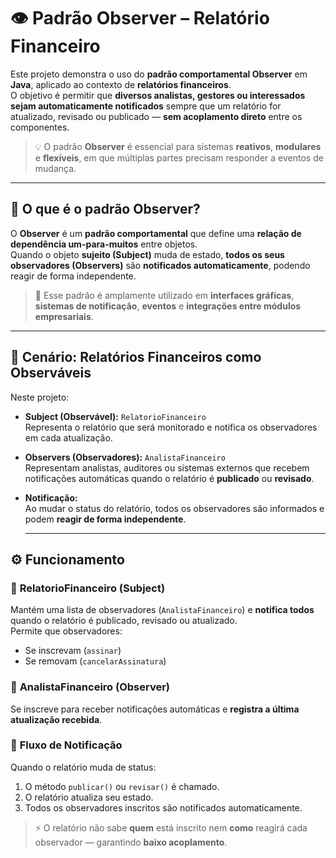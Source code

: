 # 👁️ Padrão Observer – Relatório Financeiro

Este projeto demonstra o uso do **padrão comportamental Observer** em **Java**, aplicado ao contexto de **relatórios financeiros**.  
O objetivo é permitir que **diversos analistas, gestores ou interessados sejam automaticamente notificados** sempre que um relatório for atualizado, revisado ou publicado — **sem acoplamento direto** entre os componentes.

> 💡 O padrão **Observer** é essencial para sistemas **reativos**, **modulares** e **flexíveis**, em que múltiplas partes precisam responder a eventos de mudança.
---

## 🧠 O que é o padrão Observer?

O **Observer** é um **padrão comportamental** que define uma **relação de dependência um-para-muitos** entre objetos.  
Quando o objeto **sujeito (Subject)** muda de estado, **todos os seus observadores (Observers)** são **notificados automaticamente**, podendo reagir de forma independente.

> 🔔 Esse padrão é amplamente utilizado em **interfaces gráficas**, **sistemas de notificação**, **eventos** e **integrações entre módulos empresariais**.
---

## 💼 Cenário: Relatórios Financeiros como Observáveis

Neste projeto:

- **Subject (Observável):** `RelatorioFinanceiro`  
  Representa o relatório que será monitorado e notifica os observadores em cada atualização.

- **Observers (Observadores):** `AnalistaFinanceiro`  
  Representam analistas, auditores ou sistemas externos que recebem notificações automáticas quando o relatório é **publicado** ou **revisado**.

- **Notificação:**  
  Ao mudar o status do relatório, todos os observadores são informados e podem **reagir de forma independente**.

  ---

## ⚙️ Funcionamento

### 🔹 **RelatorioFinanceiro (Subject)**
Mantém uma lista de observadores (`AnalistaFinanceiro`) e **notifica todos** quando o relatório é publicado, revisado ou atualizado.  
Permite que observadores:
- Se inscrevam (`assinar`)
- Se removam (`cancelarAssinatura`)

### 🔹 **AnalistaFinanceiro (Observer)**
Se inscreve para receber notificações automáticas e **registra a última atualização recebida**.

### 🔹 **Fluxo de Notificação**
Quando o relatório muda de status:
1. O método `publicar()` ou `revisar()` é chamado.  
2. O relatório atualiza seu estado.  
3. Todos os observadores inscritos são notificados automaticamente.  

> ⚡ O relatório não sabe **quem** está inscrito nem **como** reagirá cada observador — garantindo **baixo acoplamento**.
